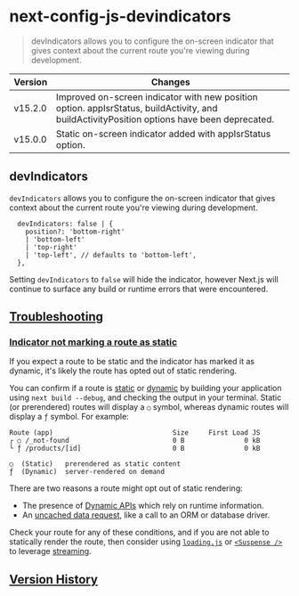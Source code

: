 # next-config-js-devindicators

> devIndicators allows you to configure the on-screen indicator that gives context about the current route you're viewing during development.

| Version | Changes                                                                                                                                     |
| ------- | ------------------------------------------------------------------------------------------------------------------------------------------- |
| v15.2.0 | Improved on-screen indicator with new position option. appIsrStatus, buildActivity, and buildActivityPosition options have been deprecated. |
| v15.0.0 | Static on-screen indicator added with appIsrStatus option.                                                                                  |

## devIndicators

`devIndicators` allows you to configure the on-screen indicator that gives context about the current route you're viewing during development.

      devIndicators: false | {
        position?: 'bottom-right'
        | 'bottom-left'
        | 'top-right'
        | 'top-left', // defaults to 'bottom-left',
      },

Setting `devIndicators` to `false` will hide the indicator, however Next.js will continue to surface any build or runtime errors that were encountered.

## [Troubleshooting](#troubleshooting)

### [Indicator not marking a route as static](#indicator-not-marking-a-route-as-static)

If you expect a route to be static and the indicator has marked it as dynamic, it's likely the route has opted out of static rendering.

You can confirm if a route is [static](about:/docs/app/getting-started/partial-prerendering#static-rendering) or [dynamic](about:/docs/app/getting-started/partial-prerendering#dynamic-rendering) by building your application using `next build --debug`, and checking the output in your terminal. Static (or prerendered) routes will display a `○` symbol, whereas dynamic routes will display a `ƒ` symbol. For example:

    Route (app)                              Size     First Load JS
    ┌ ○ /_not-found                          0 B               0 kB
    └ ƒ /products/[id]                       0 B               0 kB
     
    ○  (Static)   prerendered as static content
    ƒ  (Dynamic)  server-rendered on demand

There are two reasons a route might opt out of static rendering:

*   The presence of [Dynamic APIs](about:/docs/app/getting-started/partial-prerendering#dynamic-rendering) which rely on runtime information.
*   An [uncached data request](/docs/app/building-your-application/data-fetching/fetching), like a call to an ORM or database driver.

Check your route for any of these conditions, and if you are not able to statically render the route, then consider using [`loading.js`](/docs/app/api-reference/file-conventions/loading) or [`<Suspense />`](https://react.dev/reference/react/Suspense) to leverage [streaming](about:/docs/app/building-your-application/routing/loading-ui-and-streaming#what-is-streaming).

## [Version History](#version-history)
